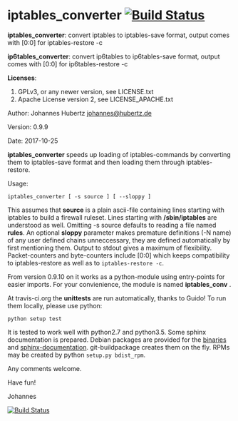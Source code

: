 # iptables_converter  [![Build Status](https://travis-ci.org/sl0/conv.svg?branch=master)](https://travis-ci.org/sl0/conv)

**iptables_converter**:
    convert iptables to iptables-save format, output comes with [0:0] for iptables-restore -c

**ip6tables_converter**:
   convert ip6tables to ip6tables-save format, output comes with [0:0] for ip6tables-restore -c

**Licenses**: 

  1. GPLv3, or any newer version, see LICENSE.txt
  1. Apache License version 2, see LICENSE_APACHE.txt

Author:  Johannes Hubertz   <johannes@hubertz.de>

Version: 0.9.9

Date:    2017-10-25


**iptables_converter** speeds up loading of iptables-commands by converting
them to iptables-save format and then loading them through iptables-restore.

Usage:

    iptables_converter [ -s source ] [ --sloppy ]

This assumes that **source** is a plain ascii-file containing lines starting with
iptables to build a firewall ruleset.  Lines starting with **/sbin/iptables** are
understood as well.  Omitting -s source defaults to reading a file named **rules**.
An optional **sloppy** parameter makes premature definitions (-N name) of any user
defined chains unneccessary, they are defined automatically by first mentioning
them.
Output to stdout gives a maximum of flexibility. Packet-counters and
byte-counters include [0:0] which keeps compatibility to iptables-restore as
well as to `iptables-restore -c`.

From version 0.9.10 on it works as a python-module using entry-points for easier 
imports. For your convienience, the module is named **iptables_conv** .

At travis-ci.org the **unittests** are run automatically, thanks to Guido!
To run them locally, please use python:

    python setup test

It is tested to work well with python2.7 and python3.5. Some sphinx
documentation is prepared.
Debian packages are provided for the [binaries][1] and
[sphinx-documentation][2]. git-buildpackage creates them on the fly. RPMs may
be created by python `setup.py bdist_rpm`.

Any comments welcome.

Have fun!

Johannes


[![Build Status](https://travis-ci.org/sl0/conv.svg?branch=master)](https://travis-ci.org/sl0/conv)

[1]: https://packages.debian.org/sid/iptables-converter
[2]: https://packages.debian.org/sid/iptables-converter-doc


